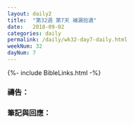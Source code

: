 ```yaml
---
layout: daily2
title:  "第32週 第7天 補漏拾遺"
date:   2018-09-02
categories: daily
permalink: /daily/wk32-day7-daily.html
weekNum: 32
dayNum: 7
---
```


{%- include BibleLinks.html -%}

### 禱告：

### 筆記與回應：
